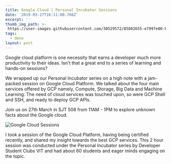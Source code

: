 ```yaml
---
title: Google Cloud | Personal Incubator Sessions
date: '2019-03-27T16:11:00.766Z'
excerpt: ''
thumb_img_path: >-
 https://user-images.githubusercontent.com/30529572/85802655-e7997e00-b734-11ea-81fc-8ec295ecaafc.png
tags:
  - deno
layout: post
---
```



Google cloud platform is one necessity that earns a developer much more productivity to their ideas. Isn't that a great end to a series of learning and hands-on sessions?

We wrapped up our Personal Incubator series on a high note with a jam-packed session on Google Cloud Platform. We talked about the four main services offered by GCP namely, Compute, Storage, Big Data and Machine Learning. The need of cloud services was touched upon, so were GCP Shell and SSH, and ready to deploy GCP APIs.

Join us on 27th March in SJT 508 from 11AM - 1PM to explore unknown facts about the Google cloud.

![Google Cloud Sessions](https://user-images.githubusercontent.com/30529572/85802261-1f53f600-b734-11ea-918d-77cc79150ab3.png)

I took a session of the Google Cloud Platform, having being certified recently, and shared my insight towards the best GCP services. This 2 hour session was conducted under the Personal Incubator series by Developer Student Clubs VIT and had about 60 students and eager minds engaging on the topic. 
